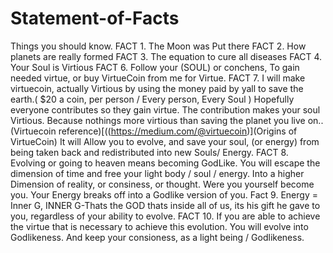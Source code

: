 # Statement-of-Facts
Things you should know.
FACT 1. The Moon was Put there
FACT 2. How planets are really formed
FACT 3. The equation to cure all diseases
FACT 4. Your Soul is Virtious
FACT 6. Follow your (SOUL) or conchens, To gain needed virtue, or buy VirtueCoin from me for Virtue.
FACT 7. I will make virtuecoin, actually Virtious by using the money paid by yall to save the earth.( $20 a coin, per person / Every person, Every Soul ) Hopefully everyone contributes so they gain virtue. The contribution makes your soul Virtious. Because nothings more virtious than saving the planet you live on.. (Virtuecoin
reference)[((https://medium.com/@virtuecoin)](Origins of VirtueCoin) It will Allow you to evolve, and save your soul, (or energy) from being taken back and redistributed into new Souls/ Energy. 
FACT 8. Evolving or going to heaven means becoming GodLike. You will escape the dimension of time and free your light body / soul / energy. Into a higher Dimension of reality, or consiness, or thought. Were you yourself become you. Your Energy breaks off into a Godlike version of you. 
Fact 9. Energy = Inner G, INNER G-Thats the GOD thats inside all of us, its his gift he gave to you, regardless of your ability to evolve.
FACT 10. If you are able to achieve the virtue that is necessary to achieve this evolution. You will evolve into Godlikeness. And keep your consioness, as a light being / Godlikeness. 

